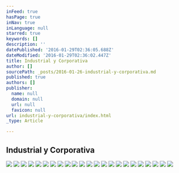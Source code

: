 ```yaml
---
inFeed: true
hasPage: true
inNav: true
inLanguage: null
starred: true
keywords: []
description: ''
datePublished: '2016-01-29T02:36:05.688Z'
dateModified: '2016-01-29T02:36:02.447Z'
title: Industrial y Corporativa
author: []
sourcePath: _posts/2016-01-26-industrial-y-corporativa.md
published: true
authors: []
publisher:
  name: null
  domain: null
  url: null
  favicon: null
url: industrial-y-corporativa/index.html
_type: Article

---
```

## Industrial y Corporativa
![](https://s3-us-west-2.amazonaws.com/the-grid-img/p/0f0e5f1bcd3d70cdfc010842fba4813234c98392.jpg)
![](https://s3-us-west-2.amazonaws.com/the-grid-img/p/a6111016a5d7e0b1220441011005c2cdcb15ae58.jpg)
![](https://s3-us-west-2.amazonaws.com/the-grid-img/p/9e0933e2d4a43c26f1406160ef7ab337d397b5a0.jpg)
![](https://s3-us-west-2.amazonaws.com/the-grid-img/p/3af34d13c589823a4f51287588ee1d6b9e4c18f1.jpg)
![](https://s3-us-west-2.amazonaws.com/the-grid-img/p/c9f3ac0efc3aaea912f331643bc20382dbec6f58.jpg)
![](https://s3-us-west-2.amazonaws.com/the-grid-img/p/5b284adb9cb369e2aea846044077cf0b2b480807.jpg)
![](https://s3-us-west-2.amazonaws.com/the-grid-img/p/c3cac483cae5e9af0350d0ee77ef31ab9ddb0e15.jpg)
![](https://s3-us-west-2.amazonaws.com/the-grid-img/p/f8893212e4b4a99422e07ad3d83b1e9e78d34459.jpg)
![](https://s3-us-west-2.amazonaws.com/the-grid-img/p/846a51b060a140f5ecc08a40895953a27bd6661c.jpg)
![](https://s3-us-west-2.amazonaws.com/the-grid-img/p/f35b71944e701ca3f873157b32779756c4a9e4e2.jpg)
![](https://s3-us-west-2.amazonaws.com/the-grid-img/p/67375b54431f29b9f00d443666d28b70b657210e.jpg)
![](https://s3-us-west-2.amazonaws.com/the-grid-img/p/eed44b430c3a346125d262bbb4d0e3c41122c95d.jpg)
![](https://s3-us-west-2.amazonaws.com/the-grid-img/p/b8ac7b2249e5e610bb88a9b937c782c5b4d94538.jpg)
![](https://s3-us-west-2.amazonaws.com/the-grid-img/p/8e1f3c01dfbb122feec0bd379d4274693e91dd7d.jpg)
![](https://s3-us-west-2.amazonaws.com/the-grid-img/p/0b7e0c474bad1078906d7b4790b7c61d27544dad.jpg)
![](https://s3-us-west-2.amazonaws.com/the-grid-img/p/9600dcbcf9afd49df5b125e560d3563ccb07cc60.jpg)
![](https://s3-us-west-2.amazonaws.com/the-grid-img/p/56b78c8037021f00edd319937da1d413f3768457.jpg)
![](https://s3-us-west-2.amazonaws.com/the-grid-img/p/4b658c21acf6feda29cbccd8fbd59a056132dc1a.jpg)
![](https://s3-us-west-2.amazonaws.com/the-grid-img/p/0299c0a2f2fb135fb40e0637bcd0cb22229c558e.jpg)
![](https://s3-us-west-2.amazonaws.com/the-grid-img/p/1f9dd35d0b6f53bccdf0a52ab1fc6420cdf98055.jpg)
![](https://s3-us-west-2.amazonaws.com/the-grid-img/p/6c84ffd5148a94fd1849be7c4681166bd6f2aa83.jpg)
![](https://s3-us-west-2.amazonaws.com/the-grid-img/p/9d557b8fa7df8c0a5fd5d118ddc30c3dc318afee.jpg)
![](https://s3-us-west-2.amazonaws.com/the-grid-img/p/ce6f497a0e7906228f6a0767f180de0bc0b3d057.jpg)